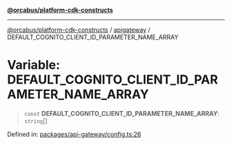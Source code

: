 [**@orcabus/platform-cdk-constructs**](../../../../README.md)

***

[@orcabus/platform-cdk-constructs](../../../../README.md) / [apigateway](../README.md) / DEFAULT\_COGNITO\_CLIENT\_ID\_PARAMETER\_NAME\_ARRAY

# Variable: DEFAULT\_COGNITO\_CLIENT\_ID\_PARAMETER\_NAME\_ARRAY

> `const` **DEFAULT\_COGNITO\_CLIENT\_ID\_PARAMETER\_NAME\_ARRAY**: `string`[]

Defined in: [packages/api-gateway/config.ts:26](https://github.com/OrcaBus/platform-cdk-constructs/blob/342fbc450bcf042009fcb0577341af4e80a50756/packages/api-gateway/config.ts#L26)
